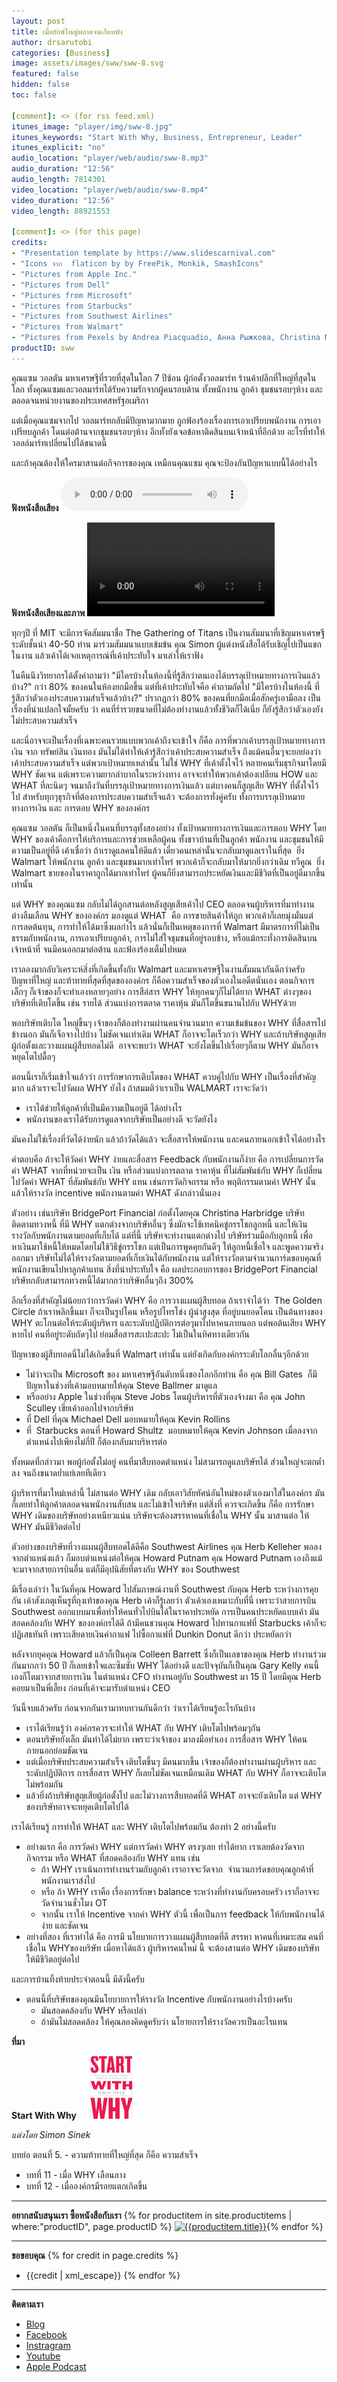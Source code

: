 ```yaml
---
layout: post
title: เมื่อยักษ์ใหญ่พลาดจนเกือบพัง
author: drsarutobi
categories: [Business]
image: assets/images/sww/sww-8.svg
featured: false
hidden: false
toc: false

[comment]: <> (for rss feed.xml)
itunes_image: "player/img/sww-8.jpg"
itunes_keywords: "Start With Why, Business, Entrepreneur, Leader"
itunes_explicit: "no"
audio_location: "player/web/audio/sww-8.mp3"
audio_duration: "12:56"
audio_length: 7814301
video_location: "player/web/audio/sww-8.mp4"
video_duration: "12:56"
video_length: 88921553

[comment]: <> (for this page)
credits:
- "Presentation template by https://www.slidescarnival.com"
- "Icons จาก  flaticon by by FreePik, Monkik, SmashIcons"
- "Pictures from Apple Inc."
- "Pictures from Dell"
- "Pictures from Microsoft"
- "Pictures from Starbucks"
- "Pictures from Southwest Airlines"
- "Pictures from Walmart"
- "Pictures from Pexels by Andrea Piacquadio, Анна Рыжкова, Christina Morillo, fauxels, ICSA, Ketut Subiyanto, Luca Nardone, Mihai Vlasceanu, Pixabay, Ketut Subiyanto, Sora Shimazaki, ThisIsEngineering"
productID: sww
---
```

คุณแซม วอลตัน มหาเศรษฐีที่รวยที่สุดในโลก 7 ปีซ้อน ผู้ก่อตั้งวอลมาร์ท ร้านค้าปลีกที่ใหญ่ที่สุดในโลก 
ทั้งคุณแซมและวอลมาร์ทได้รับความรักจากผู้คนรอบด้าน 
ทั้งพนักงาน ลูกค้า ชุมชนรอบๆห้าง และตลอดจนหน่วยงานของประเทศสหรัฐอเมริกา  

แต่เมื่อคุณแซมจากไป วอลมาร์ทกลับมีปัญหามากมาย
ถูกฟ้องร้องเรื่องการเอาเปรียบพนักงาน การเอาเปรียบลูกค้า 
โดนต่อต้านจากชุมชนรอบๆห้าง อีกทั้งยังเจอข้อหาติดสินบนเจ้าหน้าที่อีกด้วย 
อะไรที่ทำให้วอลล์มาร์ทเปลี่ยนไปได้ขนาดนี้

และถ้าคุณต้องให้ใครมาสานต่อกิจการของคุณ เหมือนคุณแซม 
คุณจะป้องกันปัญหาแบบนี้ได้อย่างไร 

**ฟังหนังสือเสียง**
<audio controls>
  <source src="/{{page.audio_location}}" type="audio/mpeg">
Your browser does not support the audio element.
</audio>

**ฟังหนังสือเสียงและภาพ**
<video width="300" controls>
  <source src="/{{page.video_location}}" type="video/mp4">
Your browser does not support the audio element.
</video>

ทุกๆปี ที่ MIT จะมีการจัดสัมมนาชื่อ The Gathering of Titans 
เป็นงานสัมมนาที่เชิญมหาเศรษฐีระดับชั้นนำ 40-50 ท่าน มาร่วมสัมมนาแบบเข้มข้น
คุณ Simon ผู้แต่งหนังสือได้รับเชิญไปเป็นแขกในงาน 
แล้วเค้าได้เจอเหตุการณ์ที่เค้าประทับใจ มาเล่าให้เราฟัง

ในคืนนึงวิทยากรได้ตั้งคำถามว่า 
"มีใครบ้างในห้องนี้ที่รู้สึกว่าตนเองได้บรรลุเป้าหมายทางการเงินแล้วบ้าง?"
กว่า 80% ของคนในห้องยกมือขึ้น
แต่ที่เค้าประทับใจคือ คำถามถัดไป
"มีใครบ้างในห้องนี้ ที่รู้สึกว่าตัวเองประสบความสำเร็จแล้วบ้าง?"
ปรากฏกว่า 80% ของคนที่ยกมือเมื่อสักครู่เอามือลง
เป็นเรื่องที่น่าแปลกใจมั้ยครับ ว่า 
คนที่ร่ำรวยขนาดที่ไม่ต้องทำงานแล้วทั้งชีวิตก็ได้เนี่ย
ก็ยังรู้สึกว่าตัวเองยังไม่ประสบความสำเร็จ

และนี่อาจจะเป็นเรื่องที่เฉพาะคนรวยแบบพวกเค้าถึงจะเข้าใจ ก็คือ
การที่พวกเค้าบรรลุเป้าหมายทางการเงิน จาก ทรัพย์สิน เงินทอง
มันไม่ได้ทำให้เค้ารู้สึกว่าเค้าประสบความสำเร็จ
ถึงแม้คนอื่นๆจะยกย่องว่าเค้าประสบความสำเร็จ
แต่พวกเป้าหมายเหล่านั้น ไม่ใช่ WHY ที่เค้าตั้งใจไว้
หลายคนเริ่มธุรกิจมาโดยมี WHY ชัดเจน
แต่เพราะความยากลำบากในระหว่างทาง 
อาจจะทำให้พวกเค้าต้องเปลียน HOW และ WHAT ที่ละนิดๆ
จนมาถึงวันที่บรรลุเป้าหมายทางการเงินแล้ว
แต่บางคนก็สูญเสีย WHY ที่ตั้งใจไว้ไป
สำหรับทุกๆธุรกิจที่ต้องการประสบความสำเร็จแล้ว 
จะต้องการทั่งคู่ครับ ทั้งการบรรลุเป้าหมายทางการเงิน และ การตอบ WHY ขององค์กร

คุณแซม วอลตัน ก็เป็นหนึ่งในคนที่บรรลุทั้งสองอย่าง ทั้งเป้าหมายทางการเงินและการตอบ WHY 
โดย WHY ของเค้าคือการให้บริการและการช่วยเหลือผู้คน 
ทั้งชาวบ้านที่เป็นลูกค้า พนักงาน และชุมชนให้มีความเป็นอยู่ที่ดี
เค้าเชื่อว่า  ถ้าเราดูแลคนให้ดีแล้ว  เดี๋ยวคนเหล่านั้นจะกลับมาดูแลเราในที่สุด 
ยิ่ง Walmart ให้พนักงาน ลูกค้า และชุมชนมากเท่าไหร่ พวกเค้าก็จะกลับมาให้มากยิ่งกว่าเดิม ทวีคูณ 
ยิ่ง Walmart ขายของในราคาถูกได้มากเท่าไหร่  ผู้คนก็ยิ่งสามารถประหยัดเงินและมีชีวิตที่เป็นอยู่ดีมากขึ้นเท่านั้น

แต่ WHY ของคุณแซม กลับไม่ได้ถูกสานต่อหลังสูญเสียเค้าไป
CEO ตลอดจนผู้บริหารที่มาทำงาน ต่างลืมเลือน WHY ขององค์กร
มองดูแต่ WHAT  คือ การขายสินค้าให้ถูก 
พวกเค้าก็เลยมุ่งมั่นแต่ การลดต้นทุน, การทำให้ได้มาซึ่งผลกำไร
แล้วนั่นก็เป็นเหตุของการที่ Walmart
มีมาตรการที่ไม่เป็นธรรมกับพนักงาน, การเอาเปรียบลูกค้า, 
การไม่ใส่ใจชุมชนที่อยู่รอบข้าง, หรือแม้กระทั่งการติดสินบนเจ้าหน้าที่
จนมีคนออกมาต่อต้าน และฟ้องร้องเต็มไปหมด

เราลองมากลับวิเคราะห์สิ่งที่เกิดขึ้นทั้งกับ Walmart และมหาเศรษฐีในงานสัมมนากันดีกว่าครับ
ปัญหาที่ใหญ่ และท้าทายที่สุดที่สุดขององค์กร ก็คือความสำเร็จของตัวเองในอดีตนั่นเอง
ตอนกิจการเล็กๆ ก็เจ้าของก็จะทำเองหลายๆอย่าง  การสือ่สาร WHY ให้ทุกคนๆก็ไม่ได้ยาก
WHAT ต่างๆของบริษัทที่เติบโตขึ้น เช่น รายได้ ส่วนแบ่งการตลาด ราคาหุ้น มันก็โตขึ้นขนานไปกับ WHYด้วย

พอบริษัทเติบโต ใหญ่ขึ้นๆ เจ้าของก็ต้องทำงานผ่านคนจำนวนมาก
ความเข้มข้นของ WHY ที่สื่อสารไปข้างนอก มันก็เจือจางไปบ้าง ไม่ชัดเจนเท่าเดิม 
WHAT ก็อาจจะโตเร็วกว่า WHY
และถ้าบริษัทสูญเสียผู้ก่อตั้งและวางแผนผู้สืบทอดไม่ดี 
อาจจะพบว่า WHAT จะยังโตขึ้นไปเรื่อยๆก็ตาม
WHY มันก็อาจหยุดโตไปดื้อๆ

ตอนนี้เราก็เริ่มเข้าใจแล้วว่า
การรักษาการเติบโตของ WHAT ควบคู่ไปกับ WHY เป็นเรื่องที่สำคัญมาก
แล้วเราจะไปวัดผล WHY ยังไง
ถ้าสมมติว่าเราเป็น WALMART เราจะวัดว่า 
- เราได้ช่วยให้ลูกค้าที่เป็นมีความเป็นอยู่ดี ได้อย่างไร
- พนักงานของเราได้รับการดูแลจากบริษัทเป็นอย่างดี จะวัดยังไง

มันคงไม่ใช่เรื่องที่วัดได้ง่ายนัก แล้วถ้าวัดได้แล้ว
จะสื่อสารให้พนักงาน และคนภายนอกเข้าใจได้อย่างไร

คำตอบคือ ถ้าจะให้วัดค่า WHY ง่ายและสื่อสาร Feedback กับพนักงานก็ง่าย 
คือ การเปลี่ยนการวัดค่า WHAT จากที่หน่วยจะเป็น เงิน หรือส่วนแบ่งการตลาด ราคาหุ้น ที่ไม่สัมพันธ์กับ WHY 
ก็เปลี่ยนไปวัดค่า WHAT ที่สัมพันธ์กับ WHY แทน เช่นการวัดกิจกรรม หรือ พฤติกรรมตามค่า WHY นั้น
แล้วให้รางวัล incentive พนักงานตามค่า WHAT ดังกล่าวนั่นเอง

ตัวอย่าง เช่นบริษัท BridgePort Financial ก่อตั้งโดยคุณ Christina Harbridge 
บริษัทติดตามทวงหนี้ ที่มี WHY แตกต่างจากบริษัทอื่นๆ
ซึ่งมักจะใช้เทคนิคขู่กรรโชกลูกหนี้
และให้เงินรางวัลกับพนักงานตามยอดที่เก็บได้
แต่ที่นี้ บริษัทจะทำงานแตกต่างไป
บริษัทร่วมมือกับลูกหนี้ เพื่อหาเงินมาใช้หนี้ให้หมดโดยไม่ใช้วิธีขู่กรรโชก
แต่เป็นการพูดคุยกันดีๆ ให้ลูกหนี้เชื่อใจ และพูดความจริงออกมา
บริษัทไม่ได้ให้รางวัลตามยอดที่เก็บเงินได้กับพนักงาน
แต่ให้รางวัลตามจำนวนการ์ดขอบคุณที่พนักงานเขียนไปหาลูกค้าแทน
สิ่งที่น่าประทับใจ คือ ผลประกอบการของ BridgePort Financial
บริษัทกลับสามารถทวงหนี้ได้มากกว่าบริษัทอื่นๆถึง 300%

อีกเรื่องที่สำคัญไม่น้อยกว่าการวัดค่า WHY คือ
การวางแผนผู้สืบทอด
ถ้าเราจำได้ว่า  The Golden Circle ถ้าเราพลิกขึ้นมา ก็จะเป็นรูปโคน หรือรูปโทรโข่ง
ผู้นำสูงสุด ที่อยู่บนยอดโคน เป็นต้นทางของ WHY 
ตะโกนต่อให้ระดับผู้บริหาร และระดับปฏิบัติการต่อๆมาไปหาคนภายนอก
แต่พอต้นเสียง WHY หายไป  คนที่อยู่ระดับถัดๆไป ย่อมสื่อสารสะเปะสะปะ ไม่เป็นในทิศทางเดียวกัน

ปัญหาของผู้สืบทอดนี่ไม่ได้เกิดขึ้นที่ Walmart เท่านั้น 
แต่ยังเกิดกับองค์กรระดับโลกอื่นๆอีกด้วย
- ไม่ว่าจะเป็น Microsoft ของ มหาเศรษฐีอันดับหนึ่งของโลกอีกท่าน คือ คุณ Bill Gates 
ก็มีปัญหาในช่วงที่เค้ามอบหมายให้คุณ Steve Ballmer มาดูแล
- หรืออย่าง Apple ในช่วงที่คุณ Steve Jobs โดนผู้บริหารที่ตัวเองจ้างมา คือ คุณ John Sculley เขี่ยเค้าออกไปจากบริษัท
- ที่ Dell ที่คุณ Michael Dell มอบหมายให้คุณ Kevin Rollins
- ที่  Starbucks ตอนที่ Howard Shultz  มอบหมายให้คุณ Kevin Johnson 
เมื่อลงจากตำแหน่งไปเพียงไม่กี่ปี ก็ต้องกลับมาบริหารต่อ

ทั้งหมดที่กล่าวมา พอผู้ก่อตั้งไม่อยู่ คนที่มาสืบทอดตำแหน่ง ไม่สามารถดูแลบริษัทได้ 
ส่วนใหญ่จะตกต่ำลง จนถึงขนาดย่ำแย่เลยทีเดียว

ผู้บริหารที่มาใหม่เหล่านี้ ไม่สานต่อ WHY เดิม 
กลับเอาวิสัยทัศน์อันใหม่ของตัวเองมาใส่ในองค์กร 
มันก็เลยทำให้ลูกค้าตลอดจนพนักงานสับสน และไม่เข้าใจบริษัท
แต่สิ่งที่ ควรจะเกิดขึ้น ก็คือ  การรักษา WHY เดิมของบริษัทอย่างเหนียวแน่น
บริษัทจะต้องสรรหาคนที่เชื่อใน WHY นั้น มาสานต่อ ให้ WHY มันมีชีวิตต่อไป

ตัวอย่างของบริษัทที่วางแผนผู้สืบทอดได้ดีคือ Southwest Airlines
คุณ Herb Kelleher พอลงจากตำแหน่งแล้ว 
ก็มอบตำแหน่งต่อให้คุณ Howard Putnam
คุณ Howard Putnam เองถึงแม้จะมาจากสายการบินอื่น
แต่ก็มีอุปนิสัยที่ตรงกับ WHY ของ Southwest

มีเรื่องเล่าว่า ในวันที่คุณ Howard ไปสัมภาษณ์งานที่ Southwest กับคุณ Herb 
ระหว่างการคุยกัน เค้าสังเกตุเห็นรูที่ถุงเท้าของคุณ Herb
เค้าก็รู้เลยว่า ตัวเค้าเองเหมาะกับที่นี่
เพราะว่าสายการบิน Southwest ออกแบบมาเพื่อทำให้คนทั่วไปบินได้ในราคาประหยัด
การเป็นคนประหยัดแบบเค้า มันสอดคล้องกับ WHY ขององค์กรได้ดี
ถ้ามีคนชวนคุณ Howard ไปทานกาแฟที่ Starbucks 
เค้าก็จะปฏิเสธทันที เพราะเสียดายเงินค่ากาแฟ 
ไปซื้อกาแฟที่ Dunkin Donut ดีกว่า ประหยัดกว่า 

หลังจากยุคคุณ Howard แล้วก็เป็นคุณ Colleen Barrett 
ซึ่งก็เป็นเลขาของคุณ Herb ทำงานร่วมกันมากกว่า 50 ปี ก็เลยเข้าใจและซึมซับ WHY ได้อย่างดี
และปัจจุบันก็เป็นคุณ Gary Kelly 
คนนี้เองก็โตมาจากสายการเงิน ในตำแหน่ง CFO 
ทำงานอยู่กับ Southwest มา 15 ปี 
โดยมีคุณ Herb คอยมาเป็นพี่เลี้ยง ก่อนที่เค้าจะมารับตำแหน่ง CEO

วันนี้จบแล้วครับ ก่อนจากกันเรามาทบทวนกันดีกว่า ว่าเราได้เรียนรู้อะไรกันบ้าง
- เราได้เรียนรู้ว่า องค์กรควรจะทำให้ WHAT กับ WHY เติบโตไปพร้อมๆกัน
- ตอนบริษัทยังเล็ก มันทำได้ไม่ยาก เพราะว่าเจ้าของ มาลงมือทำเอง การสื่อสาร WHY ให้คนภายนอกย่อมชัดเจน
- แต่เมื่อบริษัทประสบความสำเร็จ  เติบโตขึ้นๆ มีคนมากขึ้น
เจ้าของก็ต้องทำงานผ่านผู้บริหาร และระดับปฏิบัติการ 
การสื่อสาร WHY ก็เลยไม่ชัดเจนเหมือนเดิม  WHAT กับ WHY ก็อาจจะเติบโตไม่พร้อมกัน
- แล้วยิ่งถ้าบริษัทสูญเสียผู้ก่อตั้งไป และไม่วางการสืบทอดที่ดี 
WHAT อาจจะยังเติบโต แต่ WHY ของบริษัทอาจจะหยุดเติบโตไปได้

เราได้เรียนรู้ การทำให้ WHAT และ WHY เติบโตไปพร้อมกัน ต้องทำ 2 อย่างนี้ครับ
- อย่างแรก คือ การวัดค่า WHY แต่การวัดค่า WHY ตรงๆเลย ทำได้ยาก เราเลยต้องวัดจากกิจกรรม หรือ WHAT ที่สอดคล้องกับ WHY แทน เช่น 
	- ถ้า WHY เราเน้นการทำงานร่วมกับลูกค้า  เราอาจจะวัดจาก  จำนวนการ์ดขอบคุณลูกค้าที่พนักงานเราส่งไป 
	- หรือ ถ้า WHY เราคือ เรื่องการรักษา balance ระหว่างที่ทำงานกับครอบครัว เราก็อาจจะวัดจำนวนชั่วโมง OT
	- จากนั้น เราให้ Incentive จากค่า WHY ตัวนี้ เพื่อเป็นการ feedback ให้กับพนักงานได้ง่าย และชัดเจน
- อย่างที่สอง ที่เราทำได้ คือ การมี นโยบายการวางแผนผู้สืบทอดที่ดี สรรหา หาคนที่เหมาะสม คนที่เชื่อใน WHYของบริษัท
เมื่อหาได้แล้ว ผู้บริหารคนใหม่ นี้ จะต้องสานต่อ WHY เดิมของบริษัท ให้มีชีวิตอยู่ต่อไป

และการบ้านทิ้งท้ายประจำตอนนี้ มีดังนี้ครับ
- ตอนนี้ที่บริษัทของคุณมีนโยบายการให้รางวัล Incentive กับพนักงานอย่างไรบ้างครับ
	- มันสอดคล้องกับ WHY หรือเปล่า
	- ถ้ามันไม่สอดคล้อง ให้คุณลองคิดดูครับว่า นโยายการให้รางวัลควรเป็นอะไรแทน

**ที่มา**

**Start With Why** ![Start With Why](/assets/images/sww/book_eng.jpg)

*แต่งโดย Simon Sinek*

บทย่อ ตอนที่ 5. - ความท้าทายที่ใหญ่ที่สุด ก็คือ ความสำเร็จ
- บทที่ 11 - เมื่อ WHY เลือนลาง
- บทที่ 12 - เมื่อองค์กรมีรอยแตกเกิดขึ้น

---
**อยากสนับสนุนเรา ซื้อหนังสือกับเรา**
{% for productitem in site.productitems | where:"productID", page.productID %}
[![{{productitem.title}}](/{{productitem.image_path}})]({{productitem.link}}){% endfor %}

---
**ขอขอบคุณ**
{% for credit in page.credits %}
- {{credit | xml_escape}}
{% endfor %}

---
**ติดตามเรา**
- [Blog]({{site.url}})
- [Facebook](https://www.facebook.com/{{site.facebook}})
- [Instragram](https://www.instagram.com/{{site.instragram}})
- [Youtube](https://www.youtube.com/channel/{{site.youtube}})
- [Apple Podcast](https://podcasts.apple.com/th/podcast/{{site.apple_podcast}})